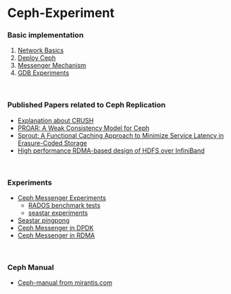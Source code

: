 # Ceph-Experiment

### Basic implementation
1. [Network Basics](/network-basic)
2. [Deploy Ceph](/ceph-deploy)
3. [Messenger Mechanism](/messenger)
4. [GDB Experiments](/gdb-Experiment)

<br>

### Published Papers related to Ceph Replication
- [Explanation about CRUSH](Ceph-Replication/crush.md)
- [PROAR: A Weak Consistency Model for Ceph](Ceph-Replication/weak.md)
- [Sprout: A Functional Caching Approach to Minimize Service Latency in Erasure-Coded Storage](Ceph-Replication/erasure_ceph.md)
- [High performance RDMA-based design of HDFS over InfiniBand](Ceph-Replication/rdma_hdfs.md)

<br>

### Experiments
- [Ceph Messenger Experiments](Ceph-Message/TCP/README.md)
  - [RADOS benchmark tests](Ceph-Message/TCP/rados.md)
  - [seastar experiments](Ceph-Message/TCP/seastar)
- [Seastar pingpong](Ceph-Message/visa-seastar)
- [Ceph Messenger in DPDK](Ceph-Message/DPDK/README.md)
- [Ceph Messenger in RDMA](Ceph-Message/RDMA/README.md)

<br>

### Ceph Manual
- [Ceph-manual from mirantis.com](Ceph-manual/mirantis.md)

